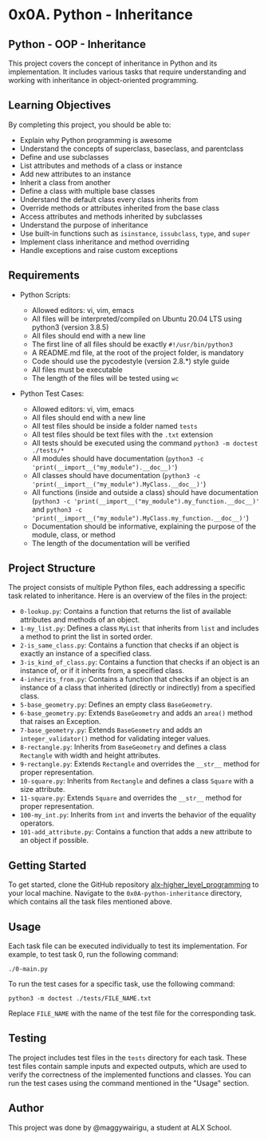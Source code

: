 # 0x0A. Python - Inheritance

## Python - OOP - Inheritance

This project covers the concept of inheritance in Python and its implementation. It includes various tasks that require understanding and working with inheritance in object-oriented programming.

## Learning Objectives

By completing this project, you should be able to:

- Explain why Python programming is awesome
- Understand the concepts of superclass, baseclass, and parentclass
- Define and use subclasses
- List attributes and methods of a class or instance
- Add new attributes to an instance
- Inherit a class from another
- Define a class with multiple base classes
- Understand the default class every class inherits from
- Override methods or attributes inherited from the base class
- Access attributes and methods inherited by subclasses
- Understand the purpose of inheritance
- Use built-in functions such as `isinstance`, `issubclass`, `type`, and `super`
- Implement class inheritance and method overriding
- Handle exceptions and raise custom exceptions

## Requirements

- Python Scripts:
  - Allowed editors: vi, vim, emacs
  - All files will be interpreted/compiled on Ubuntu 20.04 LTS using python3 (version 3.8.5)
  - All files should end with a new line
  - The first line of all files should be exactly `#!/usr/bin/python3`
  - A README.md file, at the root of the project folder, is mandatory
  - Code should use the pycodestyle (version 2.8.*) style guide
  - All files must be executable
  - The length of the files will be tested using `wc`

- Python Test Cases:
  - Allowed editors: vi, vim, emacs
  - All files should end with a new line
  - All test files should be inside a folder named `tests`
  - All test files should be text files with the `.txt` extension
  - All tests should be executed using the command `python3 -m doctest ./tests/*`
  - All modules should have documentation (`python3 -c 'print(__import__("my_module").__doc__)'`)
  - All classes should have documentation (`python3 -c 'print(__import__("my_module").MyClass.__doc__)'`)
  - All functions (inside and outside a class) should have documentation (`python3 -c 'print(__import__("my_module").my_function.__doc__)'` and `python3 -c 'print(__import__("my_module").MyClass.my_function.__doc__)'`)
  - Documentation should be informative, explaining the purpose of the module, class, or method
  - The length of the documentation will be verified

## Project Structure

The project consists of multiple Python files, each addressing a specific task related to inheritance. Here is an overview of the files in the project:

- `0-lookup.py`: Contains a function that returns the list of available attributes and methods of an object.
- `1-my_list.py`: Defines a class `MyList` that inherits from `list` and includes a method to print the list in sorted order.
- `2-is_same_class.py`: Contains a function that checks if an object is exactly an instance of a specified class.
- `3-is_kind_of_class.py`: Contains a function that checks if an object is an instance of, or if it inherits from, a specified class.
- `4-inherits_from.py`: Contains a function that checks if an object is an instance of a class that inherited (directly or indirectly) from a specified class.
- `5-base_geometry.py`: Defines an empty class `BaseGeometry`.
- `6-base_geometry.py`: Extends `BaseGeometry` and adds an `area()` method that raises an Exception.
- `7-base_geometry.py`: Extends `BaseGeometry` and adds an `integer_validator()` method for validating integer values.
- `8-rectangle.py`: Inherits from `BaseGeometry` and defines a class `Rectangle` with width and height attributes.
- `9-rectangle.py`: Extends `Rectangle` and overrides the `__str__` method for proper representation.
- `10-square.py`: Inherits from `Rectangle` and defines a class `Square` with a size attribute.
- `11-square.py`: Extends `Square` and overrides the `__str__` method for proper representation.
- `100-my_int.py`: Inherits from `int` and inverts the behavior of the equality operators.
- `101-add_attribute.py`: Contains a function that adds a new attribute to an object if possible.

## Getting Started

To get started, clone the GitHub repository [alx-higher_level_programming](https://github.com/Alx-88/alx-higher_level_programming) to your local machine. Navigate to the `0x0A-python-inheritance` directory, which contains all the task files mentioned above.

## Usage

Each task file can be executed individually to test its implementation. For example, to test task 0, run the following command:

```
./0-main.py
```

To run the test cases for a specific task, use the following command:

```
python3 -m doctest ./tests/FILE_NAME.txt
```

Replace `FILE_NAME` with the name of the test file for the corresponding task.

## Testing

The project includes test files in the `tests` directory for each task. These test files contain sample inputs and expected outputs, which are used to verify the correctness of the implemented functions and classes. You can run the test cases using the command mentioned in the "Usage" section.

## Author

This project was done by @maggywairigu, a student at ALX School.